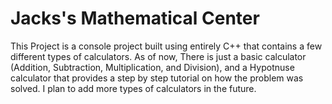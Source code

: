 # Jacks's Mathematical Center

This Project is a console project built using entirely C++ that contains a few different types of calculators. As of now, There is just a basic calculator (Addition, Subtraction, Multiplication, and Division), and a Hypotnuse calculator that provides a step by step tutorial on how the problem was solved. I plan to add more types of calculators in the future.
